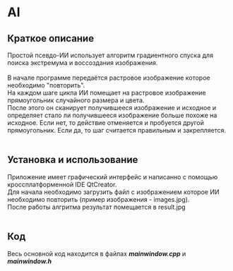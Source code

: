 # AI #
##  Краткое описание  ##
Простой псевдо-ИИ использует алгоритм градиентного спуска для поиска экстремума и воссоздания изображения.</br>
</br>
В начале программе передаётся растровое изображение которое необходимо "повторить".</br>
На каждом шаге цикла ИИ помещает на растровое изображение прямоугольник случайного размера и цвета. </br>
После этого он сканирует получившееся изображение и исходное и определяет стало ли получившееся изображение больше похоже на исходное.
Если нет, то действие отменяется и пробуется другой прямоугольник. Если да, то шаг считается правильным и закрепляется.</br>
</br>

##  Установка и использование ##
Приложение имеет графический интерфейс и написанно с помощью кроссплатформенной IDE QtCreator.</br>
Для начала необходимо загрузить файл с изображением которое ИИ необходимо повторить (пример изображения - images.jpg).</br>
После работы алгритма результат помещается в result.jpg</br>
</br>

##  Код ##
Весь основной код находится в файлах ***mainwindow.cpp*** и ***mainwindow.h*** </br>

